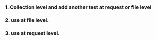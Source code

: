 ### 1. Collection level and add another test at request or file level
### 2. use at file level.
### 3. use at request level.